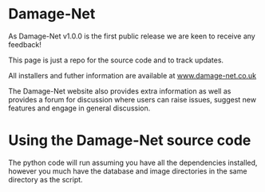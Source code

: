# Damage-Net

As Damage-Net v1.0.0 is the first public release we are keen to receive any feedback!

This page is just a repo for the source code and to track updates.

All installers and futher information are available at www.damage-net.co.uk 

The Damage-Net website also provides extra information as well as provides a forum for discussion where users can raise issues, suggest new features and engage in general discussion.


# Using the Damage-Net source code

The python code will run assuming you have all the dependencies installed, however you much have the database and image directories in the same directory as the script. 

